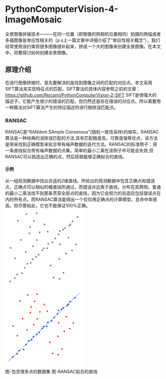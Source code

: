 # PythonComputerVision-4-ImageMosaic
全景图像拼接技术———在同一位置（即图像的照相机位置相同）拍摄的两幅或者多福图像是单应性相关的（p.s上一篇文章中详细介绍了“单应性相关概念”），我们经常使用该约束将很多图像缝补起来，拼成一个大的图像来创建全景图像。在本文中，将要探讨如何创建全景图像。  
## 原理介绍 
在进行图像拼接时，首先要解决的是找到图像之间的匹配的对应点。本文采用SIFT算法来实现特征点的匹配，SIFT算法的具体内容参照之前的文章：https://github.com/Nocami/PythonComputerVision-2-SIFT SIFT是很强大的描述子，它能产生很少的错误的匹配，但仍然还是存在错误的对应点。所以需要用一种算法对SIFT算法产生的特征描述符进行剔除误匹配点。
### RANSAC
RANSAC是“RANdom SAmple Consensus”(随机一致性采样)的缩写。RANSAC算法是一种经典的消除误匹配的方法,具有匹配精度高、可靠度强等优点，该方法是用来找到正确模型来拟合带有噪声数据的迭代方法。RANSAC的标准例子：用一条直线拟合带有噪声数据的点集。简单的最小二乘在该例子中可能会失效,但RANSAC可以挑选出正确的点，然后获取能够正确拟合的直线。  
#### 示例
从一组观测数据中找出合适的2维直线。所给出的观测数据中包含正确点和错误点，正确点可以相似的被直线所通过，而错误点远离于直线，分布在其两侧。普通的最小二乘法找不到那条贯穿全部点的直线，因为它会努力的去适应包括错误点在内的所有点。而RANSAC算法能得出一个仅仅用正确点的计算模型，且命中率很高。但尽管如此，它也不能保证100%正确。  
![image](https://github.com/Nocami/PythonComputerVision-4-ImageMosaic/blob/master/images/1.png)![image](https://github.com/Nocami/PythonComputerVision-4-ImageMosaic/blob/master/images/2.png)  
图-包含很多点的数据集                        图-RANSAC拟合的直线  
